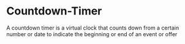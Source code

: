 # Countdown-Timer
A countdown timer is a virtual clock  that counts down from a certain number or date to indicate the beginning or end of an event or offer

